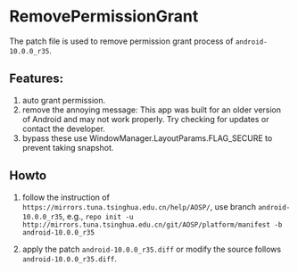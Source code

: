 # RemovePermissionGrant

The patch file is used to remove permission grant process of `android-10.0.0_r35`.

## Features:
1. auto grant permission.
2. remove the annoying message: This app was built for an older version of Android and may not work properly. Try checking for updates or contact the developer.
3. bypass these use WindowManager.LayoutParams.FLAG_SECURE to prevent taking snapshot.

## Howto 

1. follow the instruction of `https://mirrors.tuna.tsinghua.edu.cn/help/AOSP/`, use branch `android-10.0.0_r35`, e.g., `repo init -u http://mirrors.tuna.tsinghua.edu.cn/git/AOSP/platform/manifest -b android-10.0.0_r35`

2. apply the patch `android-10.0.0_r35.diff` or modify the source follows `android-10.0.0_r35.diff`.
